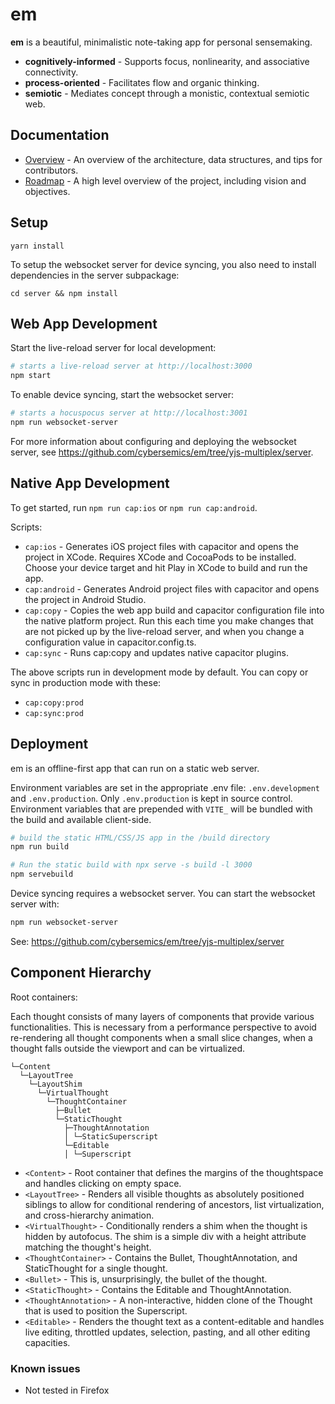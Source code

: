 # em

**em** is a beautiful, minimalistic note-taking app for personal sensemaking.

- **cognitively-informed** - Supports focus, nonlinearity, and associative connectivity.
- **process-oriented** - Facilitates flow and organic thinking.
- **semiotic** - Mediates concept through a monistic, contextual semiotic web.

## Documentation

- [Overview](https://github.com/cybersemics/em/wiki/Docs) - An overview of the architecture, data structures, and tips for contributors.
- [Roadmap](https://github.com/cybersemics/em/wiki/Roadmap) - A high level overview of the project, including vision and objectives.

## Setup

```
yarn install
```

To setup the websocket server for device syncing, you also need to install dependencies in the server subpackage:

```
cd server && npm install
```

## Web App Development

Start the live-reload server for local development:

```sh
# starts a live-reload server at http://localhost:3000
npm start
```

To enable device syncing, start the websocket server:

```sh
# starts a hocuspocus server at http://localhost:3001
npm run websocket-server
```

For more information about configuring and deploying the websocket server, see https://github.com/cybersemics/em/tree/yjs-multiplex/server.

## Native App Development

To get started, run `npm run cap:ios` or `npm run cap:android`.

Scripts:

- `cap:ios` - Generates iOS project files with capacitor and opens the project in XCode. Requires XCode and CocoaPods to be installed. Choose your device target and hit Play in XCode to build and run the app.
- `cap:android` - Generates Android project files with capacitor and opens the project in Android Studio.
- `cap:copy` - Copies the web app build and capacitor configuration file into the native platform project. Run this each time you make changes that are not picked up by the live-reload server, and when you change a configuration value in capacitor.config.ts.
- `cap:sync` - Runs cap:copy and updates native capacitor plugins.

The above scripts run in development mode by default. You can copy or sync in production mode with these:

- `cap:copy:prod`
- `cap:sync:prod`

## Deployment

em is an offline-first app that can run on a static web server.

Environment variables are set in the appropriate .env file: `.env.development` and `.env.production`. Only `.env.production` is kept in source control. Environment variables that are prepended with `VITE_` will be bundled with the build and available client-side.

```sh
# build the static HTML/CSS/JS app in the /build directory
npm run build

# Run the static build with npx serve -s build -l 3000
npm servebuild
```

Device syncing requires a websocket server. You can start the websocket server with:

```sh
npm run websocket-server
```

See: https://github.com/cybersemics/em/tree/yjs-multiplex/server

## Component Hierarchy

Root containers:

Each thought consists of many layers of components that provide various functionalities. This is necessary from a performance perspective to avoid re-rendering all thought components when a small slice changes, when a thought falls outside the viewport and can be virtualized.

```
└─Content
  └─LayoutTree
    └─LayoutShim
      └─VirtualThought
        └─ThoughtContainer
          ├─Bullet
          └─StaticThought
            ├─ThoughtAnnotation
            │ └─StaticSuperscript
            └─Editable
            │ └─Superscript
```

- `<Content>` - Root container that defines the margins of the thoughtspace and handles clicking on empty space.
- `<LayoutTree>` - Renders all visible thoughts as absolutely positioned siblings to allow for conditional rendering of ancestors, list virtualization, and cross-hierarchy animation.
- `<VirtualThought>` - Conditionally renders a shim when the thought is hidden by autofocus. The shim is a simple div with a height attribute matching the thought's height.
- `<ThoughtContainer>` - Contains the Bullet, ThoughtAnnotation, and StaticThought for a single thought.
- `<Bullet>` - This is, unsurprisingly, the bullet of the thought.
- `<StaticThought>` - Contains the Editable and ThoughtAnnotation.
- `<ThoughtAnnotation>` - A non-interactive, hidden clone of the Thought that is used to position the Superscript.
- `<Editable>` - Renders the thought text as a content-editable and handles live editing, throttled updates, selection, pasting, and all other editing capacities.

### Known issues

- Not tested in Firefox

